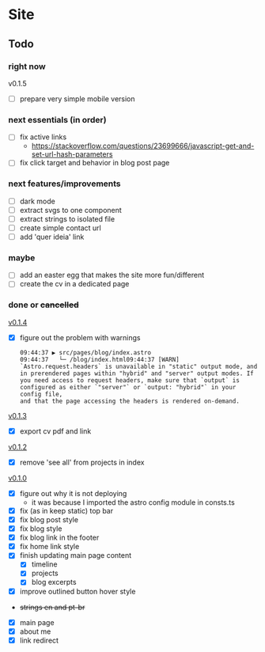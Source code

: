 # Site

## Todo

### right now

v0.1.5

- [ ] prepare very simple mobile version

### next essentials (in order)

- [ ] fix active links
  - https://stackoverflow.com/questions/23699666/javascript-get-and-set-url-hash-parameters
- [ ] fix click target and behavior in blog post page

### next features/improvements

- [ ] dark mode
- [ ] extract svgs to one component
- [ ] extract strings to isolated file
- [ ] create simple contact url
- [ ] add 'quer ideia' link

### maybe

- [ ] add an easter egg that makes the site more fun/different
- [ ] create the cv in a dedicated page

### done or ~~cancelled~~

[v0.1.4](https://marcelocra-nsqh6zeav3jj.deno.dev)

- [x] figure out the problem with warnings

      09:44:37 ▶ src/pages/blog/index.astro
      09:44:37   └─ /blog/index.html09:44:37 [WARN] `Astro.request.headers` is unavailable in "static" output mode, and in prerendered pages within "hybrid" and "server" output modes. If you need access to request headers, make sure that `output` is configured as either `"server"` or `output: "hybrid"` in your config file,
      and that the page accessing the headers is rendered on-demand.

[v0.1.3](https://marcelocra-zjpvd67wbd7t.deno.dev/)

- [x] export cv pdf and link

[v0.1.2](https://marcelocra-d271fd0hn89k.deno.dev/)

- [x] remove 'see all' from projects in index

[v0.1.0](https://marcelocra-5d6h6vwr081t.deno.dev/)

- [x] figure out why it is not deploying
  - it was because I imported the astro config module in consts.ts
- [x] fix (as in keep static) top bar
- [x] fix blog post style
- [x] fix blog style
- [x] fix blog link in the footer
- [x] fix home link style
- [x] finish updating main page content
  - [x] timeline
  - [x] projects
  - [x] blog excerpts
- [x] improve outlined button hover style
- ~~strings en and pt-br~~
- [x] main page
- [x] about me
- [x] link redirect
